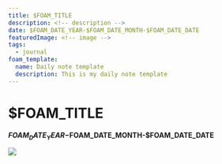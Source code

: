 ```yaml
---
title: $FOAM_TITLE
description: <!-- description -->
date: $FOAM_DATE_YEAR-$FOAM_DATE_MONTH-$FOAM_DATE_DATE
featuredImage: <!-- image -->
tags:
  - journal
foam_template:
  name: Daily note template
  description: This is my daily note template
---
```


# $FOAM_TITLE
**$FOAM_DATE_YEAR-$FOAM_DATE_MONTH-$FOAM_DATE_DATE**
**<!-- description -->**

![](<!-- image -->)